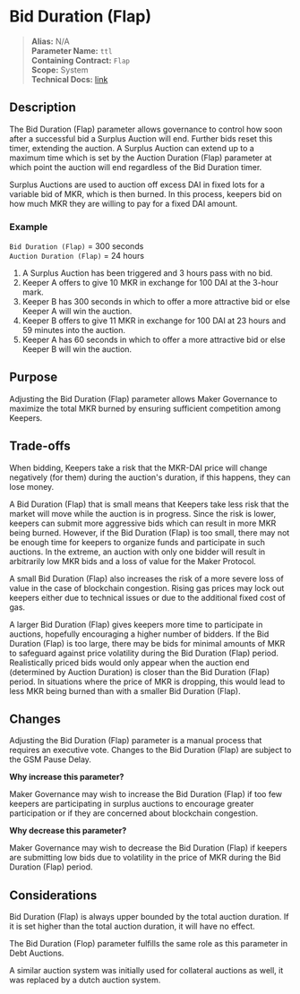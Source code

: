 
# Bid Duration (Flap)

>**Alias:** N/A  
>**Parameter Name:** `ttl`  
>**Containing Contract:** `Flap`  
>**Scope:** System  
>**Technical Docs:** [link](https://docs.makerdao.com/smart-contract-modules/system-stabilizer-module/flap-detailed-documentation)  

## Description
The Bid Duration (Flap) parameter allows governance to control how soon after a successful bid a Surplus Auction will end. Further bids reset this timer, extending the auction. A Surplus Auction can extend up to a maximum time which is set by the Auction Duration (Flap) parameter at which point the auction will end regardless of the Bid Duration timer.

Surplus Auctions are used to auction off excess DAI in fixed lots for a variable bid of MKR, which is then burned. In this process, keepers bid on how much MKR they are willing to pay for a fixed DAI amount. 

### Example

`Bid Duration (Flap)` = 300 seconds  
`Auction Duration (Flap)` = 24 hours  

1. A Surplus Auction has been triggered and 3 hours pass with no bid.
2. Keeper A offers to give 10 MKR in exchange for 100 DAI at the 3-hour mark.
3. Keeper B has 300 seconds in which to offer a more attractive bid or else Keeper A will win the auction.
4. Keeper B offers to give 11 MKR in exchange for 100 DAI at 23 hours and 59 minutes into the auction.
5. Keeper A has 60 seconds in which to offer a more attractive bid or else Keeper B will win the auction.

## Purpose
Adjusting the Bid Duration (Flap) parameter allows Maker Governance to maximize the total MKR burned by ensuring sufficient competition among Keepers.

## Trade-offs
When bidding, Keepers take a risk that the MKR-DAI price will change negatively (for them) during the auction's duration, if this happens, they can lose money.

A Bid Duration (Flap) that is small means that Keepers take less risk that the market will move while the auction is in progress. Since the risk is lower,  keepers can submit more aggressive bids which can result in more MKR being burned. However, if the Bid Duration (Flap) is too small, there may not be enough time for keepers to organize funds and participate in such auctions. In the extreme, an auction with only one bidder will result in arbitrarily low MKR bids and a loss of value for the Maker Protocol.

A small Bid Duration (Flap) also increases the risk of a more severe loss of value in the case of blockchain congestion. Rising gas prices may lock out keepers either due to technical issues or due to the additional fixed cost of gas. 

A larger Bid Duration (Flap) gives keepers more time to participate in auctions, hopefully encouraging a higher number of bidders. If the Bid Duration (Flap) is too large, there may be bids for minimal amounts of MKR to safeguard against price volatility during the Bid Duration (Flap) period. Realistically priced bids would only appear when the auction end (determined by Auction Duration) is closer than the Bid Duration (Flap) period. In situations where the price of MKR is dropping, this would lead to less MKR being burned than with a smaller Bid Duration (Flap).


## Changes
Adjusting the Bid Duration (Flap) parameter is a manual process that requires an executive vote. Changes to the Bid Duration (Flap) are subject to the GSM Pause Delay.

**Why increase this parameter?**

Maker Governance may wish to increase the Bid Duration (Flap) if too few keepers are participating in surplus auctions to encourage greater participation or if they are concerned about blockchain congestion.

**Why decrease this parameter?**

Maker Governance may wish to decrease the Bid Duration (Flap) if keepers are submitting low bids due to volatility in the price of MKR during the Bid Duration (Flap) period.

## Considerations
Bid Duration (Flap) is always upper bounded by the total auction duration. If it is set higher than the total auction duration, it will have no effect. 

The Bid Duration (Flop) parameter fulfills the same role as this parameter in Debt Auctions.

A similar auction system was initially used for collateral auctions as well, it was replaced by a dutch auction system.

